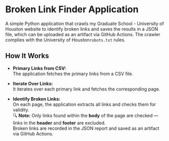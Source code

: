 # Broken Link Finder Application

A simple Python application that crawls my Graduate School - University of Houston website to identify broken links and saves the results in a JSON file, which can be uploaded as an artifact via GitHub Actions. The crawler complies with the University of Houston`robots.txt` rules.

## How It Works

- **Primary Links from CSV:**  
  The application fetches the primary links from a CSV file.

- **Iterate Over Links:**  
  It iterates over each primary link and fetches the corresponding page.

- **Identify Broken Links:**  
  On each page, the application extracts all links and checks them for validity.  
  🔍 **Note:** Only links found within the **body** of the page are checked — links in the **header** and **footer** are excluded.  
  Broken links are recorded in the JSON report and saved as an artifact via GitHub Actions.



